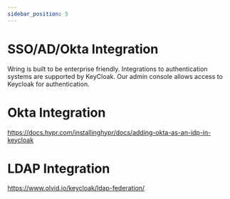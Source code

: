 ```yaml
---
sidebar_position: 5
---
```


# SSO/AD/Okta Integration

Wring is built to be enterprise friendly. Integrations to authentication systems are supported by KeyCloak. Our admin console allows access to Keycloak for authentication.


# Okta Integration

https://docs.hypr.com/installinghypr/docs/adding-okta-as-an-idp-in-keycloak

# LDAP Integration

https://www.olvid.io/keycloak/ldap-federation/

